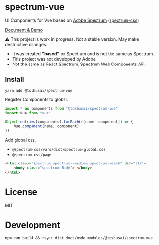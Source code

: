 # spectrum-vue

UI Components for Vue based on [Adobe Spectrum](https://spectrum.adobe.com/) ([spectrum-css](https://github.com/adobe/spectrum-css))

[Document & Demo](https://toshusai.github.io/spectrum-vue/)

__:warning:__ This project is work in progress. Not a stable version. May make destructive changes.

- It was created __"based"__ on Spectrum and is not the same as Spectrum.
- This project was not developed by Adobe.
- Not the same as [React Spectrum](https://github.com/adobe/react-spectrum), [Spectrum Web Components](https://github.com/adobe/spectrum-web-components) API.


## Install
```
yarn add @toshusai/spectrum-vue
```

Register Components to global.
```ts
import * as components from "@toshusai/spectrum-vue"
import Vue from "vue"

Object.entries(components).forEach(([name, component]) => {
    Vue.component(name, component)
})
```

Add global css.  
- `@spectrum-css/vars/dist/spectrum-global.css`
- `@spectrum-css/page`

```html
<html class="spectrum spectrum--medium spectrum--dark" dir="ltr">
    <body class="spectrum-Body"> </body>
</html>
```

# License
MIT


# Development


```
npm run build && rsync dist docs/node_modules/@toshusai/spectrum-vue
```